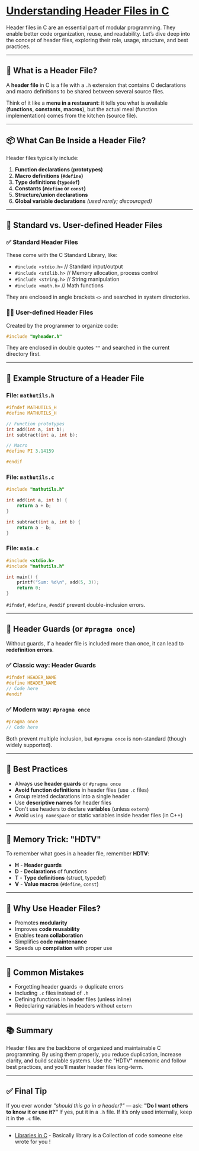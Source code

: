 # [Understanding Header Files in C](https://www.youtube.com/live/89cbCbWrM4U?si=jPD3LmCkHvYVcEub&t=1541)

Header files in C are an essential part of modular programming. They enable better code organization, reuse, and readability. Let’s dive deep into the concept of header files, exploring their role, usage, structure, and best practices.

---

## 🧠 What is a Header File?

A **header file** in C is a file with a `.h` extension that contains C declarations and macro definitions to be shared between several source files.

Think of it like a **menu in a restaurant**: it tells you what is available (**functions**, **constants**, **macros**), but the actual meal (function implementation) comes from the kitchen (source file).

---

## 📦 What Can Be Inside a Header File?

Header files typically include:

1. **Function declarations (prototypes)**
2. **Macro definitions (`#define`)**
3. **Type definitions (`typedef`)**
4. **Constants (`#define` or `const`)**
5. **Structure/union declarations**
6. **Global variable declarations** *(used rarely; discouraged)*

---

## 📁 Standard vs. User-defined Header Files

### ✅ Standard Header Files
These come with the C Standard Library, like:
- `#include <stdio.h>`  // Standard input/output
- `#include <stdlib.h>` // Memory allocation, process control
- `#include <string.h>` // String manipulation
- `#include <math.h>`   // Math functions

They are enclosed in angle brackets `<>` and searched in system directories.

### 🧑‍💻 User-defined Header Files
Created by the programmer to organize code:
```c
#include "myheader.h"
```

They are enclosed in double quotes `""` and searched in the current directory first.

---

## 🧱 Example Structure of a Header File

### File: `mathutils.h`
```c
#ifndef MATHUTILS_H
#define MATHUTILS_H

// Function prototypes
int add(int a, int b);
int subtract(int a, int b);

// Macro
#define PI 3.14159

#endif
```

### File: `mathutils.c`
```c
#include "mathutils.h"

int add(int a, int b) {
    return a + b;
}

int subtract(int a, int b) {
    return a - b;
}
```

### File: `main.c`
```c
#include <stdio.h>
#include "mathutils.h"

int main() {
    printf("Sum: %d\n", add(5, 3));
    return 0;
}
```

`#ifndef`, `#define`, `#endif` prevent double-inclusion errors.

---


## 🔁 Header Guards (or `#pragma once`)

Without guards, if a header file is included more than once, it can lead to **redefinition errors**.

### ✅ Classic way: Header Guards
```c
#ifndef HEADER_NAME
#define HEADER_NAME
// Code here
#endif
```

### ✅ Modern way: `#pragma once`
```c
#pragma once
// Code here
```

Both prevent multiple inclusion, but `#pragma once` is non-standard (though widely supported).

---

## 🧾 Best Practices

- Always use **header guards** or `#pragma once`
- **Avoid function definitions** in header files (use `.c` files)
- Group related declarations into a single header
- Use **descriptive names** for header files
- Don't use headers to declare **variables** (unless `extern`)
- Avoid `using namespace` or static variables inside header files (in C++)

---

## 🧠 Memory Trick: "HDTV"

To remember what goes in a header file, remember **HDTV**:
- **H** - **Header guards**
- **D** - **Declarations** of functions
- **T** - **Type definitions** (struct, typedef)
- **V** - **Value macros** (`#define`, `const`)

---

## 🤔 Why Use Header Files?

- Promotes **modularity**
- Improves **code reusability**
- Enables **team collaboration**
- Simplifies **code maintenance**
- Speeds up **compilation** with proper use

---

## 📌 Common Mistakes

- Forgetting header guards → duplicate errors
- Including `.c` files instead of `.h`
- Defining functions in header files (unless inline)
- Redeclaring variables in headers without `extern`

---

## 📚 Summary

Header files are the backbone of organized and maintainable C programming. By using them properly, you reduce duplication, increase clarity, and build scalable systems. Use the "HDTV" mnemonic and follow best practices, and you’ll master header files long-term.

---

## ✅ Final Tip

If you ever wonder *"should this go in a header?"* — ask: **"Do I want others to know it or use it?"** If yes, put it in a `.h` file. If it’s only used internally, keep it in the `.c` file.

---

- [Libraries in C](https://www.youtube.com/live/89cbCbWrM4U?si=sHnBQLXxDNCgpU3U&t=1627)
      - Basically library is a Collection of code someone else wrote for you !




